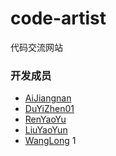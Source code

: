 # code-artist
代码交流网站

### 开发成员

- [AiJiangnan](https://github.com/AiJiangnan)
- [DuYiZhen01](https://github.com/DuYiZhen01)
- [RenYaoYu](https://github.com/renyaoyu)
- [LiuYaoYun](https://github.com/scottdao)
- [WangLong](https://github.com/dragonwanglong)
1
